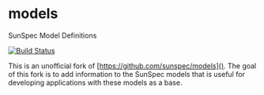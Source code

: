 # models
SunSpec Model Definitions

[![Build Status](https://travis-ci.com/garretfick/models.svg?branch=master)](https://travis-ci.com/garretfick/models)

This is an unofficial fork of [https://github.com/sunspec/models](). The goal of this fork is to add information to the SunSpec models that is useful for developing applications with these models as a base.
